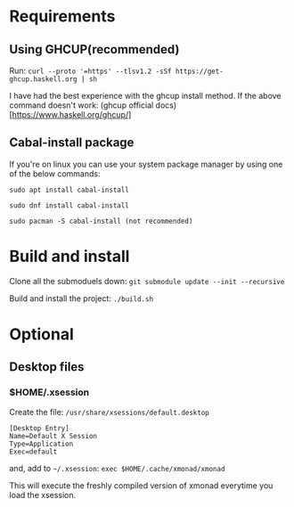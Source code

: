 # Requirements

## Using GHCUP(recommended)

Run:
`curl --proto '=https' --tlsv1.2 -sSf https://get-ghcup.haskell.org | sh`

I have had the best experience with the ghcup install method. 
If the above command doesn't work: (ghcup official docs)[https://www.haskell.org/ghcup/]

## Cabal-install package

If you're on linux you can use your system package manager by using one of the below commands:
```
sudo apt install cabal-install

sudo dnf install cabal-install

sudo pacman -S cabal-install (not recommended)

```



# Build and install

Clone all the submoduels down:
`git submodule update --init --recursive`

Build and install the project:
`./build.sh`


# Optional

## Desktop files

### $HOME/.xsession

Create the file: `/usr/share/xsessions/default.desktop`
```
[Desktop Entry]
Name=Default X Session
Type=Application
Exec=default
```

and, add to `~/.xsession`:
`exec $HOME/.cache/xmonad/xmonad`

This will execute the freshly compiled version of xmonad everytime you load the xsession.


